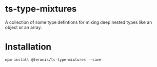# ts-type-mixtures
A collection of some type defintions for mixing deep nested types like an object or an array.

# Installation
```
npm install @teronis/ts-type-mixtures --save
```